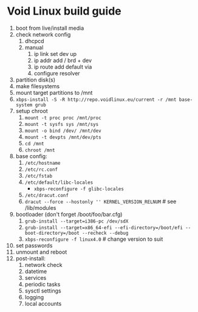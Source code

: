 # Void Linux build guide

1. boot from live/install media
2. check network config
   1. dhcpcd
   2. manual
      1. ip link set dev <DEV> up
      2. ip addr add <IP>/<MASK> brd + dev <DEV>
      3. ip route add default via <GWIP>
      4. configure resolver
3. partition disk(s)
4. make filesystems
5. mount target partitions to /mnt
6. `xbps-install -S -R http://repo.voidlinux.eu/current -r /mnt base-system grub`
7. setup chroot
   1. `mount -t proc proc /mnt/proc`
   2. `mount -t sysfs sys /mnt/sys`
   3. `mount -o bind /dev/ /mnt/dev`
   4. `mount -t devpts /mnt/dev/pts`
   5. `cd /mnt`
   6. `chroot /mnt`
8. base config:
   1. `/etc/hostname`
   2. `/etc/rc.conf`
   3. `/etc/fstab`
   4. `/etc/default/libc-locales`
      - `xbps-reconfigure -f glibc-locales`
   5. `/etc/dracut.conf`
   6. `dracut --force --hostonly '' KERNEL_VERSION_RELNUM`  # see /lib/modules
9. bootloader (don't forget /boot/foo/bar.cfg)
   1. `grub-install --target=i386-pc /dev/sdX`
   2. `grub-install --target=x86_64-efi --efi-directory=/boot/efi --boot-directory=/boot --recheck --debug`
   3. `xbps-reconfigure -f linux4.0`  # change version to suit
10. set passwords
11. unmount and reboot
12. post-install:
    1. network check
    2. datetime
    3. services
    4. periodic tasks
    5. sysctl settings
    6. logging
    7. local accounts

